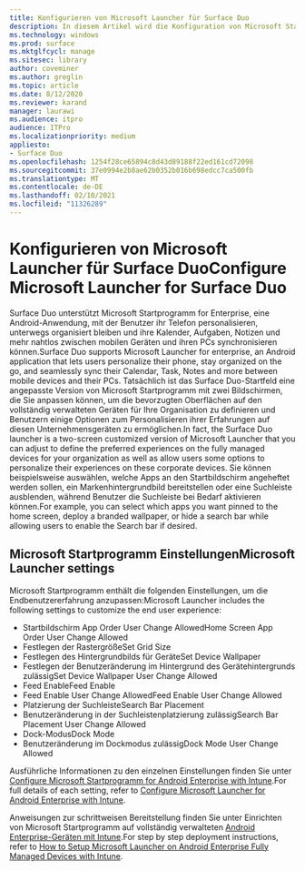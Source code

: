 ```yaml
---
title: Konfigurieren von Microsoft Launcher für Surface Duo
description: In diesem Artikel wird die Konfiguration von Microsoft Startprogramm für verwaltete Geräte in kommerziellen Umgebungen zusammengefasst.
ms.technology: windows
ms.prod: surface
ms.mktglfcycl: manage
ms.sitesec: library
author: coveminer
ms.author: greglin
ms.topic: article
ms.date: 8/12/2020
ms.reviewer: karand
manager: laurawi
ms.audience: itpro
audience: ITPro
ms.localizationpriority: medium
appliesto:
- Surface Duo
ms.openlocfilehash: 1254f28ce65894c8d43d89188f22ed161cd72098
ms.sourcegitcommit: 37e0994e2b8ae62b0352b016b698edcc7ca500fb
ms.translationtype: MT
ms.contentlocale: de-DE
ms.lasthandoff: 02/10/2021
ms.locfileid: "11326289"
---
```

# <span data-ttu-id="d0289-103">Konfigurieren von Microsoft Launcher für Surface Duo</span><span class="sxs-lookup"><span data-stu-id="d0289-103">Configure Microsoft Launcher for Surface Duo</span></span>

<span data-ttu-id="d0289-104">Surface Duo unterstützt Microsoft Startprogramm for Enterprise, eine Android-Anwendung, mit der Benutzer ihr Telefon personalisieren, unterwegs organisiert bleiben und ihre Kalender, Aufgaben, Notizen und mehr nahtlos zwischen mobilen Geräten und ihren PCs synchronisieren können.</span><span class="sxs-lookup"><span data-stu-id="d0289-104">Surface Duo supports Microsoft Launcher for enterprise, an Android application that lets users personalize their phone, stay organized on the go, and seamlessly sync their Calendar, Task, Notes and more between mobile devices and their PCs.</span></span> <span data-ttu-id="d0289-105">Tatsächlich ist das Surface Duo-Startfeld eine angepasste Version von Microsoft Startprogramm mit zwei Bildschirmen, die Sie anpassen können, um die bevorzugten Oberflächen auf den vollständig verwalteten Geräten für Ihre Organisation zu definieren und Benutzern einige Optionen zum Personalisieren ihrer Erfahrungen auf diesen Unternehmensgeräten zu ermöglichen.</span><span class="sxs-lookup"><span data-stu-id="d0289-105">In fact, the Surface Duo launcher is a two-screen customized version of  Microsoft Launcher that you can adjust to define the preferred experiences on the fully managed devices for your organization as well as allow users some options to personalize their experiences on these corporate devices.</span></span> <span data-ttu-id="d0289-106">Sie können beispielsweise auswählen, welche Apps an den Startbildschirm angeheftet werden sollen, ein Markenhintergrundbild bereitstellen oder eine Suchleiste ausblenden, während Benutzer die Suchleiste bei Bedarf aktivieren können.</span><span class="sxs-lookup"><span data-stu-id="d0289-106">For example, you can select which apps you want pinned to the home screen, deploy a branded wallpaper, or hide a search bar while allowing users to enable the Search bar if desired.</span></span>

## <span data-ttu-id="d0289-107">Microsoft Startprogramm Einstellungen</span><span class="sxs-lookup"><span data-stu-id="d0289-107">Microsoft Launcher settings</span></span>

<span data-ttu-id="d0289-108">Microsoft Startprogramm enthält die folgenden Einstellungen, um die Endbenutzererfahrung anzupassen:</span><span class="sxs-lookup"><span data-stu-id="d0289-108">Microsoft Launcher includes the following settings to customize the end user experience:</span></span>


- <span data-ttu-id="d0289-109">Startbildschirm App Order User Change Allowed</span><span class="sxs-lookup"><span data-stu-id="d0289-109">Home Screen App Order User Change Allowed</span></span>
- <span data-ttu-id="d0289-110">Festlegen der Rastergröße</span><span class="sxs-lookup"><span data-stu-id="d0289-110">Set Grid Size</span></span>
- <span data-ttu-id="d0289-111">Festlegen des Hintergrundbilds für Geräte</span><span class="sxs-lookup"><span data-stu-id="d0289-111">Set Device Wallpaper</span></span>
- <span data-ttu-id="d0289-112">Festlegen der Benutzeränderung im Hintergrund des Gerätehintergrunds zulässig</span><span class="sxs-lookup"><span data-stu-id="d0289-112">Set Device Wallpaper User Change Allowed</span></span>
- <span data-ttu-id="d0289-113">Feed Enable</span><span class="sxs-lookup"><span data-stu-id="d0289-113">Feed Enable</span></span>
- <span data-ttu-id="d0289-114">Feed Enable User Change Allowed</span><span class="sxs-lookup"><span data-stu-id="d0289-114">Feed Enable User Change Allowed</span></span>
- <span data-ttu-id="d0289-115">Platzierung der Suchleiste</span><span class="sxs-lookup"><span data-stu-id="d0289-115">Search Bar Placement</span></span>
- <span data-ttu-id="d0289-116">Benutzeränderung in der Suchleistenplatzierung zulässig</span><span class="sxs-lookup"><span data-stu-id="d0289-116">Search Bar Placement User Change Allowed</span></span>
- <span data-ttu-id="d0289-117">Dock-Modus</span><span class="sxs-lookup"><span data-stu-id="d0289-117">Dock Mode</span></span>
- <span data-ttu-id="d0289-118">Benutzeränderung im Dockmodus zulässig</span><span class="sxs-lookup"><span data-stu-id="d0289-118">Dock Mode User Change Allowed</span></span>

<span data-ttu-id="d0289-119">Ausführliche Informationen zu den einzelnen Einstellungen finden Sie unter [Configure Microsoft Startprogramm for Android Enterprise with Intune](https://docs.microsoft.com/mem/intune/apps/configure-microsoft-launcher).</span><span class="sxs-lookup"><span data-stu-id="d0289-119">For full details of each setting, refer to [Configure Microsoft Launcher for Android Enterprise with Intune](https://docs.microsoft.com/mem/intune/apps/configure-microsoft-launcher).</span></span>

<span data-ttu-id="d0289-120">Anweisungen zur schrittweisen Bereitstellung finden Sie unter Einrichten von Microsoft Startprogramm auf vollständig verwalteten [Android Enterprise-Geräten mit Intune](https://techcommunity.microsoft.com/t5/intune-customer-success/how-to-setup-microsoft-launcher-on-android-enterprise-fully/ba-p/1482134).</span><span class="sxs-lookup"><span data-stu-id="d0289-120">For step by step deployment instructions, refer to [How to Setup Microsoft Launcher on Android Enterprise Fully Managed Devices with Intune](https://techcommunity.microsoft.com/t5/intune-customer-success/how-to-setup-microsoft-launcher-on-android-enterprise-fully/ba-p/1482134).</span></span>
